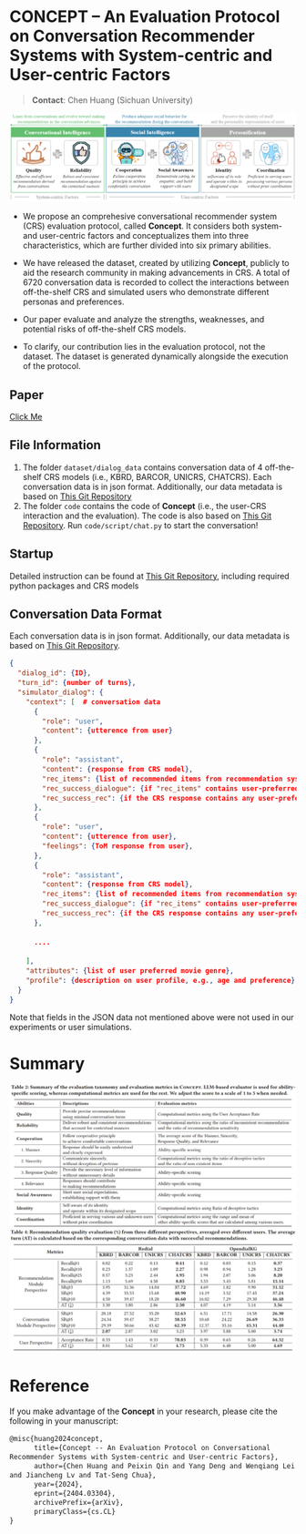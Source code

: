 # CONCEPT – An Evaluation Protocol on Conversation Recommender Systems with System-centric and User-centric Factors
> **Contact**: Chen Huang (Sichuan University)

![main](./main.png)

- We propose an comprehesive conversational recommender system (CRS) evaluation protocol, called **Concept**. It considers both system- and user-centric factors and conceptualizes them into three characteristics, which are further divided into six primary abilities. 

- We have released the dataset, created by utilizing **Concept**, publicly to aid the research community in making advancements in CRS. A total of 6720 conversation data is recorded to collect the interactions between off-the-shelf CRS and simulated users who demonstrate different personas and preferences. 

- Our paper evaluate and analyze the strengths, weaknesses, and potential risks of off-the-shelf CRS models.

- To clarify, our contribution lies in the evaluation protocol, not the dataset. The dataset is generated dynamically alongside the execution of the protocol.

## Paper
[Click Me](https://arxiv.org/abs/2404.03304)


## File Information
1. The folder `dataset/dialog_data` contains conversation data of 4 off-the-shelf CRS models (i.e., KBRD, BARCOR, UNICRS, CHATCRS). Each conversation data is in json format. Additionally, our data metadata is based on [This Git Repository](https://github.com/txy77/iEvaLM-CRS)
2. The folder `code` contains the code of **Concept** (i.e., the user-CRS interaction and the evaluation). The code is also based on [This Git Repository](https://github.com/txy77/iEvaLM-CRS). Run `code/script/chat.py` to start the conversation!

## Startup
Detailed instruction can be found at [This Git Repository](https://github.com/txy77/iEvaLM-CRS), including required python packages and CRS models

## Conversation Data Format
Each conversation data is in json format. Additionally, our data metadata is based on [This Git Repository](https://github.com/txy77/iEvaLM-CRS).
```json
{
  "dialog_id": {ID},
  "turn_id": {number of turns},
  "simulator_dialog": {
    "context": [  # conversation data
      {
        "role": "user",
        "content": {utterence from user}
      },
      {
        "role": "assistant",
        "content": {response from CRS model},
        "rec_items": {list of recommended items from recommendation system},
        "rec_success_dialogue": {if "rec_items" contains user-preferred movies},
        "rec_success_rec": {if the CRS response contains any user-preferred movies}
      },
      {
        "role": "user",
        "content": {utterence from user},
        "feelings": {ToM response from user},
      },
      {
        "role": "assistant",
        "content": {response from CRS model},
        "rec_items": {list of recommended items from recommendation system},
        "rec_success_dialogue": {if "rec_items" contains user-preferred movies},
        "rec_success_rec": {if the CRS response contains any user-preferred movies}
      },

      ....

    ],
    "attributes": {list of user preferred movie genre},
    "profile": {description on user profile, e.g., age and preference}
  }
}
```
Note that fields in the JSON data not mentioned above were not used in our experiments or user simulations.

# Summary
![main](./main2.png)
![main](./main3.png)

# Reference
If you make advantage of the **Concept** in your research, please cite the following in your manuscript:

```
@misc{huang2024concept,
      title={Concept -- An Evaluation Protocol on Conversational Recommender Systems with System-centric and User-centric Factors}, 
      author={Chen Huang and Peixin Qin and Yang Deng and Wenqiang Lei and Jiancheng Lv and Tat-Seng Chua},
      year={2024},
      eprint={2404.03304},
      archivePrefix={arXiv},
      primaryClass={cs.CL}
}
```

